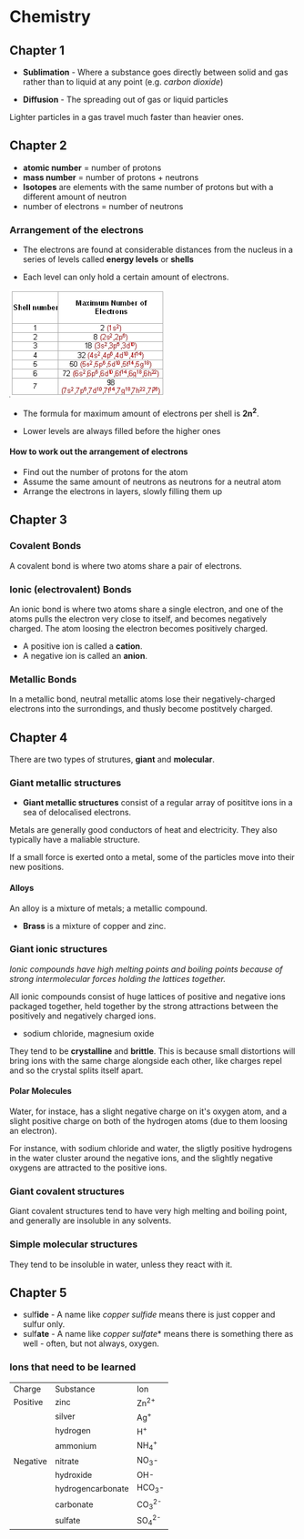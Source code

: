 # Chemistry

## Chapter 1

* **Sublimation** - Where a substance goes directly between solid and gas rather than to liquid at any point (e.g. *carbon dioxide*)

* **Diffusion** - The spreading out of gas or liquid particles

Lighter particles in a gas travel much faster than heavier ones.

## Chapter 2

* **atomic number** = number of protons
* **mass number** = number of protons + neutrons
* **Isotopes** are elements with the same number of protons but with a different amount of neutron
* number of electrons = number of neutrons

### Arrangement of the electrons

* The electrons are found at considerable distances from the nucleus in a series of levels called **energy levels** or **shells**

* Each level can only hold a certain amount of electrons.

![](chemistry_images/electron-shells.jpg)

* The formula for maximum amount of electrons per shell is **2n<sup>2</sup>**.

* Lower levels are always filled before the higher ones

#### How to work out the arrangement of electrons

* Find out the number of protons for the atom
* Assume the same amount of neutrons as neutrons for a neutral atom
* Arrange the electrons in layers, slowly filling them up

## Chapter 3

### Covalent Bonds

A covalent bond is where two atoms share a pair of electrons.

### Ionic (electrovalent) Bonds

An ionic bond is where two atoms share a single electron, and one of the atoms pulls the electron very close to itself, and becomes negatively charged. The atom loosing the electron becomes positively charged.

* A positive ion is called a **cation**.
* A negative ion is called an **anion**.

### Metallic Bonds

In a metallic bond, neutral metallic atoms lose their negatively-charged electrons into the surrondings, and thusly become postitvely charged.

## Chapter 4

There are two types of strutures, **giant** and **molecular**.

### Giant metallic structures

* **Giant metallic structures** consist of a regular array of posititve ions in a sea of delocalised electrons.

Metals are generally good conductors of heat and electricity. They also typically have a maliable structure.

If a small force is exerted onto a metal, some of the particles move into their new positions.

#### Alloys

An alloy is a mixture of metals; a metallic compound.

* **Brass** is a mixture of copper and zinc.

### Giant ionic structures

*Ionic compounds have high melting points and boiling points because of strong intermolecular forces holding the lattices together.*

All ionic compounds consist of huge lattices of positive and negative ions packaged together, held together by the strong attractions between the positively and negatively charged ions.

* sodium chloride, magnesium oxide

They tend to be **crystalline** and **brittle**. This is because small distortions will bring ions with the same charge alongside each other, like charges repel and so the crystal splits itself apart.

#### Polar Molecules

Water, for instace, has a slight negative charge on it's oxygen atom, and a slight positive charge on both of the hydrogen atoms (due to them loosing an electron).

For instance, with sodium chloride and water, the sligtly positive hydrogens in the water cluster around the negative ions, and the slightly negative oxygens are attracted to the positive ions.

### Giant covalent structures

Giant covalent structures tend to have very high melting and boiling point, and generally are insoluble in any solvents.

### Simple molecular structures

They tend to be insoluble in water, unless they react with it.

## Chapter 5

* sulf**ide** - A name like *copper sulfide* means there is just copper and sulfur only.
* sulf**ate** - A name like *copper sulfate** means there is something there as well - often, but not always, oxygen.

### Ions that need to be learned

<table>
	<tr>
		<td>Charge</td>
		<td>Substance</td>
		<td>Ion</td>
	</tr>
	<tr>
		<td>Positive</td>
		<td>zinc</td>
		<td>Zn<sup>2+</sup></td>
	</tr>
	<tr>
		<td></td>
		<td>silver</td>
		<td>Ag<sup>+</sup></td>
	</tr>
	<tr>
		<td></td>
		<td>hydrogen</td>
		<td>H<sup>+</sup></td>
	</tr>
	<tr>
		<td></td>
		<td>ammonium</td>
		<td>NH<sub>4</sub><sup>+</sup></td>
	</tr>
	<tr>
		<td>Negative</td>
		<td>nitrate</td>
		<td>NO<sub>3</sub>-</td>
	</tr>
	<tr>
		<td></td>
		<td>hydroxide</td>
		<td>OH-</td>
	</tr>
	<tr>
		<td></td>
		<td>hydrogencarbonate</td>
		<td>HCO<sub>3</sub>-</td>
	</tr>
	<tr>
		<td></td>
		<td>carbonate</td>
		<td>CO<sub>3</sub><sup>2-</sup></td>
	</tr>
	<tr>
		<td></td>
		<td>sulfate</td>
		<td>SO<sub>4</sub><sup>2-</sup></td>
	</tr>
</table>
